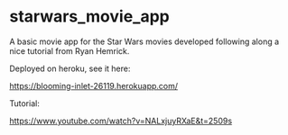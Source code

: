 # starwars_movie_app
A basic movie app for the Star Wars movies developed following along a nice tutorial from Ryan Hemrick.

Deployed on heroku, see it here:

https://blooming-inlet-26119.herokuapp.com/



Tutorial:

https://www.youtube.com/watch?v=NALxjuyRXaE&t=2509s

